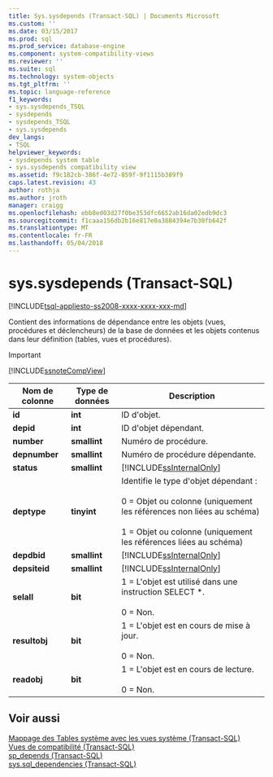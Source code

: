 ```yaml
---
title: Sys.sysdepends (Transact-SQL) | Documents Microsoft
ms.custom: ''
ms.date: 03/15/2017
ms.prod: sql
ms.prod_service: database-engine
ms.component: system-compatibility-views
ms.reviewer: ''
ms.suite: sql
ms.technology: system-objects
ms.tgt_pltfrm: ''
ms.topic: language-reference
f1_keywords:
- sys.sysdepends_TSQL
- sysdepends
- sysdepends_TSQL
- sys.sysdepends
dev_langs:
- TSQL
helpviewer_keywords:
- sysdepends system table
- sys.sysdepends compatibility view
ms.assetid: f9c182cb-386f-4e72-859f-9f1115b389f9
caps.latest.revision: 43
author: rothja
ms.author: jroth
manager: craigg
ms.openlocfilehash: ebb8ed03d27f0be353dfc6652ab16da02edb9dc3
ms.sourcegitcommit: f1caaa156db2b16e817e0a3884394e7b30fb642f
ms.translationtype: MT
ms.contentlocale: fr-FR
ms.lasthandoff: 05/04/2018
---
```

# <a name="syssysdepends-transact-sql"></a>sys.sysdepends (Transact-SQL)
[!INCLUDE[tsql-appliesto-ss2008-xxxx-xxxx-xxx-md](../../includes/tsql-appliesto-ss2008-xxxx-xxxx-xxx-md.md)]

  Contient des informations de dépendance entre les objets (vues, procédures et déclencheurs) de la base de données et les objets contenus dans leur définition (tables, vues et procédures).  
  
> [!IMPORTANT]  
>  [!INCLUDE[ssnoteCompView](../../includes/ssnotecompview-md.md)]  
  
|Nom de colonne|Type de données| Description|  
|-----------------|---------------|-----------------|  
|**id**|**int**|ID d'objet.|  
|**depid**|**int**|ID d'objet dépendant.|  
|**number**|**smallint**|Numéro de procédure.|  
|**depnumber**|**smallint**|Numéro de procédure dépendante.|  
|**status**|**smallint**|[!INCLUDE[ssInternalOnly](../../includes/ssinternalonly-md.md)]|  
|**deptype**|**tinyint**|Identifie le type d'objet dépendant :<br /><br /> 0 = Objet ou colonne (uniquement les références non liées au schéma)<br /><br /> 1 = Objet ou colonne (uniquement les références liées au schéma)|  
|**depdbid**|**smallint**|[!INCLUDE[ssInternalOnly](../../includes/ssinternalonly-md.md)]|  
|**depsiteid**|**smallint**|[!INCLUDE[ssInternalOnly](../../includes/ssinternalonly-md.md)]|  
|**selall**|**bit**|1 = L'objet est utilisé dans une instruction SELECT *.<br /><br /> 0 = Non.|  
|**resultobj**|**bit**|1 = L'objet est en cours de mise à jour.<br /><br /> 0 = Non.|  
|**readobj**|**bit**|1 = L'objet est en cours de lecture.<br /><br /> 0 = Non.|  
  
## <a name="see-also"></a>Voir aussi  
 [Mappage des Tables système avec les vues système &#40;Transact-SQL&#41;](../../relational-databases/system-tables/mapping-system-tables-to-system-views-transact-sql.md)   
 [Vues de compatibilité &#40;Transact-SQL&#41;](~/relational-databases/system-compatibility-views/system-compatibility-views-transact-sql.md)   
 [sp_depends &#40;Transact-SQL&#41;](../../relational-databases/system-stored-procedures/sp-depends-transact-sql.md)   
 [sys.sql_dependencies &#40;Transact-SQL&#41;](../../relational-databases/system-catalog-views/sys-sql-dependencies-transact-sql.md)  
  
  
